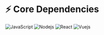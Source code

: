 # ⚡ Core Dependencies
![JavaScript](https://img.shields.io/badge/-JavaScript-F0F8FF?style=flat-square&logo=javascript) 
![Nodejs](https://img.shields.io/badge/-Nodejs-F0F8FF?style=flat-square&logo=Node.js) 
![React](https://img.shields.io/badge/-React-F0F8FF?style=flat-square&logo=react) 
![Vuejs](https://img.shields.io/badge/-Vuejs-F0F8FF?style=flat&logo=Vue.js) 
